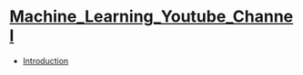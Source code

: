 # [Machine_Learning_Youtube_Channel](https://www.youtube.com/channel/UCOeCHYu0CAN_3FrWYd5w3Hw?view_as=subscriber)

- [Introduction](https://www.youtube.com/watch?v=9nBQbbCdVjg&list=PLL2uuAdM_Xwy2Z4M8wYzvf_89uGpQ_XU8) 

